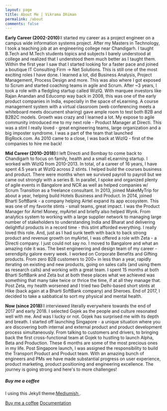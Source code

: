 ```yaml
---
layout: page
title: About Me | Vikrama Dhiman
permalink: /about
comments: false
---
```


<div class="row justify-content-between">
<div class="col-md-8 pr-5">

<p><strong>Early Career (2002-2010):</strong>I started my career as a project engineer on a campus wide information systems project. After my Masters in Technology, I took a teaching job at an engineering college near Chandigarh. I taught B.Tech and M.Tech students topics and subjects I barely understood at college and realized that I understood them much better as I taught them. Within the first year I saw that I started looking for a faster pace and joined a boutique IT Consulting Firm -> Net Solutions. This is still one of the most exciting roles I have done. I learned a lot, did Business Analysis, Project Management, Process Design and more. This was also where I got exposed to Scrum and started coaching teams in agile and Scrum. After ~3 years, I took a role with a fledgling startup called WizIQ. With marquee investors like Rajan Anandan and Educomp way back in 2008, this was one of the early product companies in India, especially in the space of eLearning. A course management system with a virtual classroom (web conferencing meets a whiteboard meets document sharing) gave ample room to test both B2B and B2B2C models. Growth was crazy and I learned a lot. My expose to agile community introduced me to my next role - Product Manager at Directi. This was a stint I really loved - great engineering teams, large organization and a big imposter syndrome. I was a part of the team that launched BigRock.com. As 2010 came to a close, I was back at WizIQ - first of the companies to hire me back!</p>
<p><strong>Mid Career (2010-2018):</strong>I left Directi and Bombay to come back to Chandigarh to focus on family, health and a small eLearning startup. I worked with WizIQ from 2010-2013. In total, of a career of 16 years, I have spent 4.5 years at WizIQ across 2 stints. I helped build the courses business and product. There were months when we survived payroll to payroll but we came out strongly with a series B. In parallel, I spoke and organized plenty of agile events in Bangalore and NCR as well as helped companies w/ Scrum Transition as a freelance consultant. In 2013, joined MakeMyTrip for about a year, helping build Hotels Business and Product. In 2014, joined Bharti SoftBank - a company helping Airtel expand its app ecosystem. This was one of my favorite stints - small teams, great impact. I was the Product Manager for Airtel Money, myAirtel and briefly also helped Wynk. From analytics system to working with a large supplier network to managing large number of stakeholders to understanding India and Bharat and delivering delightful products in a record time - this stint afforded everything. I really loved this role. And, just as I had sunk teeth with back to back strong product and revenue growth on myAirtel, I was offered a role with Zeta - a Directi company. I just could not say no. I moved to Bangalore and what an amazing ride it was. The best engineering and design team of my career - serendipity galore every week. I worked on Corporate Benefits and Gifting products. From zero B2B customers to 200+ in less than a year, rapidly iterating on existing and new products, going on sales calls (and using them as research calls) and working with a great team. I spent 15 months at both Bharti SoftBank and Zeta but at both these places what we achieved was something that many take twice or thrice the time, if at all they manage that. Post Zeta, my health worsened and I tried two Delhi-based short stints at Hike (back again at a Bharti SoftBank company) and Sheroes. End of 2017, I decided to take a sabbatical to sort my physical and mental health.
<p><strong>Now (since 2018):</strong>I interviewed literally everywhere towards the end of 2017 and early 2018. I selected Gojek as the people and culture resonated well with me. And was I lucky or not. Gojek has surprised me with its depth and breath. I started off launching Singapore - a unique situation where you are discovering both internal and external product and product development process simultaneously. From talking to customers and drivers, to bringing back the first cross-functional team at Gojek to hustling to launch Alpha, Beta and Production. These 6 months are some of the most precious ones in my life. Post Singapore launch, I was assigned the responsibility to build the Transport Product and Product team. With an amazing bunch of engineers and PMs we have made substantial progress on user experience, product marketing, product positioning and engineering excellence. The journey is going strong and here's to more challenges! 
</div>

<div class="col-md-4">

<div class="sticky-top sticky-top-80">
<h5>Buy me a coffee</h5>

<p>I using this Jekyll theme:<a target="_blank" href="https://github.com/wowthemesnet/mediumish-theme-jekyll">Mediumish <i class="fab fa-github"></i></a>.</p>

<a target="_blank" href="https://www.wowthemes.net/donate/" class="btn btn-danger">Buy me a coffee</a> <a target="_blank" href="https://bootstrapstarter.com/bootstrap-templates/template-mediumish-bootstrap-jekyll/" class="btn btn-warning">Documentation</a>

</div>
</div>
</div>
